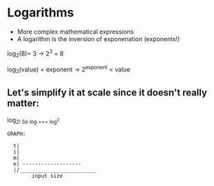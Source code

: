 # Logarithms 
- More complex mathematical expressions 
- A logarithm is the inversion of exponenation (exponents!)


log<sub>2</sub>(8)= 3  ->  2<sup>3</sup> = 8

log<sub>2</sub>(value) = exponent -> 2<sup>exponent</sup> = value

## Let's simplify it at scale since it doesn't really matter:
 log<sub>2</sup>! So log === log<sup>2</sup>

```
GRAPH: 

  t|
  i|
  m|
  e| -------------------
  |/_________________________
        input size
``` 
